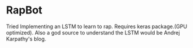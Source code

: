 # RapBot
Tried Implementing an LSTM to learn to rap.
Requires keras package.(GPU optimized).
Also a god source to understand the LSTM would be Andrej Karpathy's blog.
